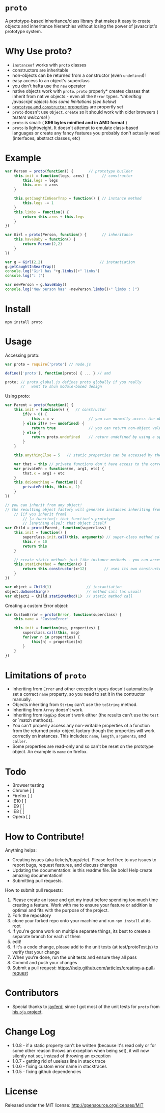 
`proto`
=====

A prototype-based inheritance/class library that makes it easy to create objects and inheritance hierarchies without losing the
power of javascript's prototype system.

Why Use proto?
==============
* `instanceof` works with `proto` classes
* constructors are inheritable
* non-objects can be returned from a constructor (even `undefined`)!
* easy access to an object's superclass
* you don't hafta use the `new` operator
* native objects work with `proto`. `proto` properly* creates classes that inherit from native objects - even all the `Error` types. *_Inheriting javascript objects has some limitations (see below)_
* [`prototype` and `constructor` properties][javascriptFunctionProperties] are propertly set
* `proto` doesn't use `Object.create` so it should work with older browsers ( *testers welcome!* )
* `proto` is small: ( __896 bytes minified and in AMD format__ )
* `proto` is lightweight. It doesn't attempt to emulate class-based languages or create any fancy features you probably don't actually need (interfaces, abstract classes, etc)

[javascriptFunctionProperties]: https://developer.mozilla.org/en-US/docs/Web/JavaScript/Reference/Global_Objects/Function/prototype

Example
=======

```javascript
var Person = proto(function() {       // prototype builder
    this.init = function(legs, arms) {      // constructor
        this.legs = legs
        this.arms = arms
    }

    this.getCaughtInBearTrap = function() { // instance method
        this.legs -= 1
    }
    this.limbs = function() {
        return this.arms + this.legs
    }
})

var Girl = proto(Person, function() {       // inheritance
    this.haveBaby = function() {
        return Person(2,2)
    }
})

var g = Girl(2,2)                          // instantiation
g.getCaughtInBearTrap()
console.log("Girl has "+g.limbs()+" limbs")
console.log(": (")

var newPerson = g.haveBaby()
console.log("New person has" +newPerson.limbs()+" limbs : )")
 ```


Install
=======

```
npm install proto
```


Usage
=====

Accessing proto:
```javascript
var proto = require('proto') // node.js

define(['proto'], function(proto) { ... } // amd

proto; // proto.global.js defines proto globally if you really
       //   want to shun module-based design
```

Using proto:
```javascript
var Parent = proto(function() {
    this.init = function(v) {   // constructor
        if(v > 0) {
            this.x = v                // you can normally access the object with this inside methods
        } else if(v !== undefined) {
			return true	              // you can return non-object values
		} else {
			return proto.undefined    // return undefined by using a special constructor return value
		}
    }

    this.anythingElse = 5   // static properties can be accessed by the class and the instance

	var that = this // private functions don't have access to the correct 'this', so pass it in
    var privateFn = function(me, arg1, etc) {
        that.x = arg1 + etc
    }
    this.doSomething = function() {
        privateFn(this, this.x, 1)
    }
})

// you can inherit from any object!
// the resulting object factory will generate instances inheriting from:
    // [if you inherit from]
        // [a function]: that function's prototype
        // [anything else]: that object itself
var Child = proto(Parent, function(superclass) {
    this.init = function() {
        superclass.init.call(this, arguments) // super-class method call
        this.r = 10
        return this
    }

	// create static methods just like instance methods - you can access them from the constructor
    this.staticMethod = function(x) {
        return this.constructor(x+12)        // uses its own constructor to create a Child object
    }
})

var object = Child(1)                // instantiation
object.doSomething()                 // method call (as usual)
var object2 = Child.staticMethod(1)  // static method call

 ```

Creating a custom Error object:
```javascript
var CustomError = proto(Error, function(superclass) {
    this.name = 'CustomError'

    this.init = function(msg, properties) {
        superclass.call(this, msg)
        for(var n in properties) {
            this[n] = properties[n]
        }
    }
})
```

Limitations of `proto`
=============================================
* Inheriting from `Error` and other exception types doesn't automatically set a correct `name` property, so you need to set it in the contructor manually.
* Objects inheriting from `String` can't use the `toString` method. 
* Inheriting from `Array` doesn't work.
* Inheriting from `RegExp` doesn't work either (the results can't use the `test` or `match methods).
* You can't properly access any non-writable properties of a function from the returned proto-object factory though the properties will work correctly on instances. This includes: `name`, `length`, `arguments`, and `caller`.
* Some properties are read-only and so can't be reset on the prototype object. An example is `name` on firefox.

Todo
====
* Browser testing
 * Chrome [ ]
 * Firefox [ ]
 * IE10 [ ]
 * IE9 [ ]
 * IE8 [ ]
 * Opera [ ]

How to Contribute!
============

Anything helps:

* Creating issues (aka tickets/bugs/etc). Please feel free to use issues to report bugs, request features, and discuss changes
* Updating the documentation: ie this readme file. Be bold! Help create amazing documentation!
* Submitting pull requests.

How to submit pull requests:

1. Please create an issue and get my input before spending too much time creating a feature. Work with me to ensure your feature or addition is optimal and fits with the purpose of the project.
2. Fork the repository
3. clone your forked repo onto your machine and run `npm install` at its root
4. If you're gonna work on multiple separate things, its best to create a separate branch for each of them
5. edit!
6. If it's a code change, please add to the unit tests (at test/protoTest.js) to verify that your change
7. When you're done, run the unit tests and ensure they all pass
8. Commit and push your changes
9. Submit a pull request: https://help.github.com/articles/creating-a-pull-request

Contributors
============
* Special thanks to [jayferd][jayferd], since I got most of the unit tests for `proto` from [his `pjs` project][pjs].


[jayferd]: https://github.com/jayferd
[pjs]: https://github.com/jayferd/pjs

Change Log
=========

* 1.0.8 - if a static property can't be written (because it's read only or for some other reason throws an exception when being set), it will now silently not set, instead of throwing an exception
* 1.0.7 - getting rid of useless line in stack trace
* 1.0.6 - fixing custom error name in stacktraces
* 1.0.5 - fixing github dependencies

License
=======
Released under the MIT license: http://opensource.org/licenses/MIT